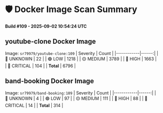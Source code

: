 # 🛡️ Docker Image Scan Summary
**Build #109 - 2025-09-02 10:54:24 UTC**

## youtube-clone Docker Image
Image: `sr79979/youtube-clone:109`
| Severity   | Count |
|------------|------:|
| 🔵 UNKNOWN  | 22 |
| 🟢 LOW      | 1218 |
| 🟡 MEDIUM   | 3789 |
| 🔴 HIGH     | 1663 |
| 🚨 CRITICAL | 104 |
| **Total**   | 6796 |

## band-booking Docker Image
Image: `sr79979/band-booking:109`
| Severity   | Count |
|------------|------:|
| 🔵 UNKNOWN  | 4 |
| 🟢 LOW      | 97 |
| 🟡 MEDIUM   | 111 |
| 🔴 HIGH     | 88 |
| 🚨 CRITICAL | 14 |
| **Total**   | 314 |

